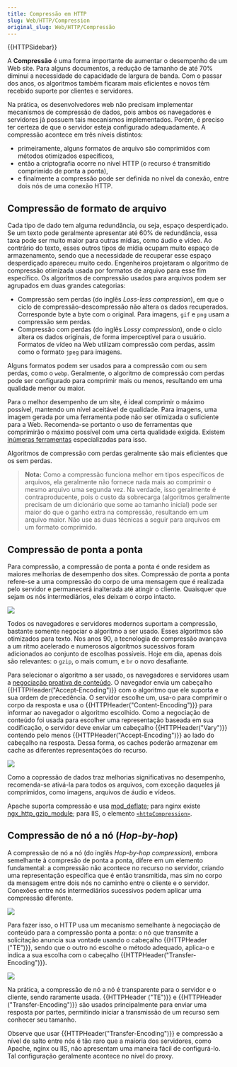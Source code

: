 ```yaml
---
title: Compressão em HTTP
slug: Web/HTTP/Compression
original_slug: Web/HTTP/Compressão
---
```

{{HTTPSidebar}}

A **Compressão** é uma forma importante de aumentar o desempenho de um Web site. Para alguns documentos, a redução de tamanho de até 70% diminui a necessidade de capacidade de largura de banda. Com o passar dos anos, os algoritmos também ficaram mais eficientes e novos têm recebido suporte por clientes e servidores.

Na prática, os desenvolvedores web não precisam implementar mecanismos de compressão de dados, pois ambos os navegadores e servidores já possuem tais mecanismos implementados. Porém, é preciso ter certeza de que o servidor esteja configurado adequadamente. A compressão acontece em três níveis distintos:

- primeiramente, alguns formatos de arquivo são comprimidos com métodos otimizados específicos,
- então a criptografia ocorre no nível HTTP (o recurso é transmitido comprimido de ponta a ponta),
- e finalmente a compressão pode ser definida no nível da conexão, entre dois nós de uma conexão HTTP.

## Compressão de formato de arquivo

Cada tipo de dado tem alguma redundância, ou seja, espaço desperdiçado. Se um texto pode geralmente apresentar até 60% de redundância, essa taxa pode ser muito maior para outras mídias, como áudio e vídeo. Ao contrário do texto, esses outros tipos de mídia ocupam muito espaço de armazenamento, sendo que a necessidade de recuperar esse espaço desperdiçado apareceu muito cedo. Engenheiros projetaram o algoritmo de compressão otimizada usada por formatos de arquivo para esse fim específico. Os algoritmos de compressão usados para arquivos podem ser agrupados em duas grandes categorias:

- Compressão sem perdas (do inglês _Loss-less compression_), em que o ciclo de compressão-descompressão não altera os dados recuperados. Corresponde byte a byte com o original. Para imagens, `gif` e `png` usam a compressão sem perdas.
- Compressão com perdas (do inglês _Lossy compression_), onde o ciclo altera os dados originais, de forma imperceptível para o usuário.
  Formatos de vídeo na Web utilizam compressão com perdas, assim como o formato `jpeg` para imagens.

Alguns formatos podem ser usados para a compressão com ou sem perdas, como o `webp`. Geralmente, o algoritmo de compressão com perdas pode ser configurado para comprimir mais ou menos, resultando em uma qualidade menor ou maior.

Para o melhor desempenho de um site, é ideal comprimir o máximo possível, mantendo um nível aceitável de qualidade. Para imagens, uma imagem gerada por uma ferramenta pode não ser otimizada o suficiente para a Web. Recomenda-se portanto o uso de ferramentas que comprimirão o máximo possível com uma certa qualidade exigida. Existem [inúmeras ferramentas](http://www.creativebloq.com/design/image-compression-tools-1132865) especializadas para isso.

Algoritmos de compressão com perdas geralmente são mais eficientes que os sem perdas.

> **Nota:** Como a compressão funciona melhor em tipos específicos de arquivos, ela geralmente não fornece nada mais ao comprimir o mesmo arquivo uma segunda vez. Na verdade, isso geralmente é contraproducente, pois o custo da sobrecarga (algoritmos geralmente precisam de um dicionário que some ao tamanho inicial) pode ser maior do que o ganho extra na compressão, resultando em um arquivo maior. Não use as duas técnicas a seguir para arquivos em um formato comprimido.

## Compressão de ponta a ponta

Para compressão, a compressão de ponta a ponta é onde residem as maiores melhorias de desempenho dos sites. Compressão de ponta a ponta refere-se a uma compressão do corpo de uma mensagem que é realizada pelo servidor e permanecerá inalterada até atingir o cliente. Quaisquer que sejam os nós intermediários, eles deixam o corpo intacto.

![](https://mdn.mozillademos.org/files/13801/HTTPEnco1.png)

Todos os navegadores e servidores modernos suportam a compressão, bastante somente negociar o algoritmo a ser usado. Esses algoritmos são otimizados para texto. Nos anos 90, a tecnologia de compressão avançava a um ritmo acelerado e numerosos algoritmos sucessivos foram adicionados ao conjunto de escolhas possíveis. Hoje em dia, apenas dois são relevantes: o `gzip`, o mais comum, e `br` o novo desafiante.

Para selecionar o algoritmo a ser usado, os navegadores e servidores usam a [negociação proativa de conteúdo](/pt-BR/docs/Web/HTTP/Content_negotiation). O navegador envia um cabeçalho {{HTTPHeader("Accept-Encoding")}} com o algoritmo que ele suporta e sua ordem de precedência. O servidor escolhe um, usa-o para comprimir o corpo da resposta e usa o {{HTTPHeader("Content-Encoding")}} para informar ao navegador o algoritmo escolhido. Como a negociação de conteúdo foi usada para escolher uma representação baseada em sua codificação, o servidor deve enviar um cabeçalho {{HTTPHeader("Vary")}} contendo pelo menos {{HTTPHeader("Accept-Encoding")}} ao lado do cabeçalho na resposta. Dessa forma, os caches poderão armazenar em cache as diferentes representações do recurso.

![](https://mdn.mozillademos.org/files/13811/HTTPCompression1.png)

Como a copressão de dados traz melhorias significativas no desempenho, recomenda-se ativá-la para todos os arquivos, com exceção daqueles já comprimidos, como imagens, arquivos de áudio e vídeos.

Apache suporta compressão e usa [mod_deflate](http://httpd.apache.org/docs/current/mod/mod_deflate.html); para nginx existe [ngx_http_gzip_module](http://nginx.org/en/docs/http/ngx_http_gzip_module.html); para IIS, o elemento [`<httpCompression>`](https://www.iis.net/configreference/system.webserver/httpcompression).

## Compressão de nó a nó (_Hop-by-hop_)

A compressão de nó a nó (do inglês _Hop-by-hop compression_), embora semelhante à compresão de ponta a ponta, difere em um elemento fundamental: a compressão não acontece no recurso no servidor, criando uma representação específica que é então transmitida, mas sim no corpo da mensagem entre dois nós no caminho entre o cliente e o servidor. Conexões entre nós intermediários sucessivos podem aplicar uma compressão diferente.

![](https://mdn.mozillademos.org/files/13807/HTTPTE1.png)

Para fazer isso, o HTTP usa um mecanismo semelhante à negociação de conteúdo para a compressão ponta a ponta: o nó que transmite a solicitação anuncia sua vontade usando o cabeçalho {{HTTPHeader ("TE")}}, sendo que o outro nó escolhe o método adequado, aplica-o e indica a sua escolha com o cabeçalho {{HTTPHeader("Transfer-Encoding")}}.

![](https://mdn.mozillademos.org/files/13809/HTTPComp2.png)

Na prática, a compressão de nó a nó é transparente para o servidor e o cliente, sendo raramente usada. {{HTTPHeader ("TE")}} e {{HTTPHeader ("Transfer-Encoding")}} são usados principalmente para enviar uma resposta por partes, permitindo iniciar a transmissão de um recurso sem conhecer seu tamanho.

Observe que usar {{HTTPHeader("Transfer-Encoding")}} e compressão a nível de salto entre nós é tão raro que a maioria dos servidores, como Apache, nginx ou IIS, não apresentam uma maneira fácil de configurá-lo. Tal configuração geralmente acontece no nível do proxy.

